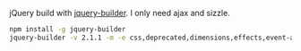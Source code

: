 jQuery build with [jquery-builder](http://projects.jga.me/jquery-builder/). I only need ajax and sizzle.

```bash
npm install -g jquery-builder
jquery-builder -v 2.1.1 -m -e css,deprecated,dimensions,effects,event-alias,offset,wrap > jquery.js
```
